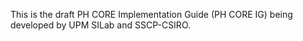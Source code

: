 This is the draft PH CORE Implementation Guide (PH CORE IG) being developed by UPM SILab and SSCP-CSIRO. 